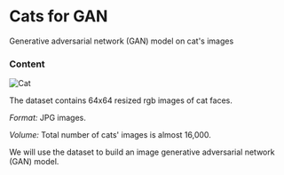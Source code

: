 # Cats for GAN
Generative adversarial network (GAN) model on cat's images

### **Content**

![Cat](https://cdn.dribbble.com/users/4491324/screenshots/8586953/shot-cropped-1574950787604.png)

The dataset contains 64x64 resized rgb images of cat faces.

*Format:* JPG images.

*Volume:* Total number of cats' images is almost 16,000.

We will use the dataset to build an image generative adversarial network (GAN) model.
